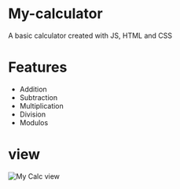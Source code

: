 # My-calculator
A basic calculator created with JS, HTML and CSS

# Features
* Addition
* Subtraction
* Multiplication
* Division
* Modulos

 # view 
![My Calc view](https://github.com/user-attachments/assets/fe00d295-20b7-4901-b9e6-dfbed130e827)

